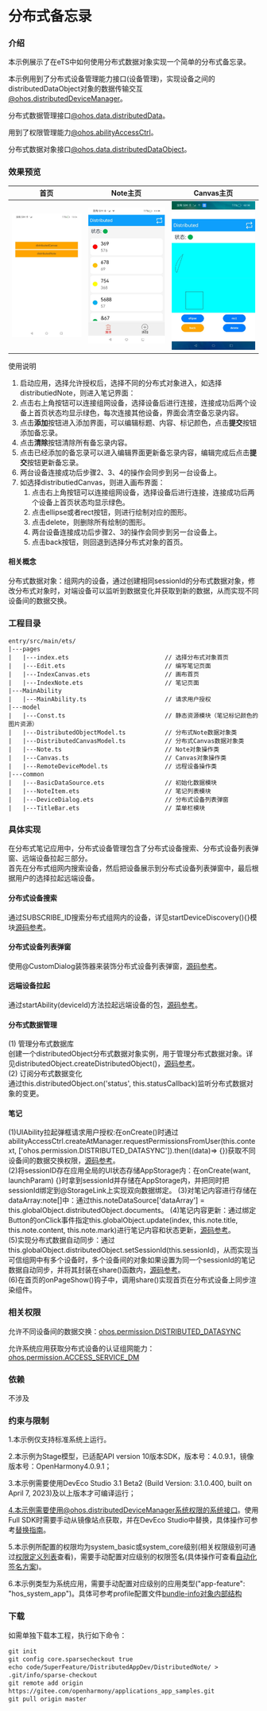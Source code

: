 # 分布式备忘录

### 介绍

本示例展示了在eTS中如何使用分布式数据对象实现一个简单的分布式备忘录。  

本示例用到了分布式设备管理能力接口(设备管理)，实现设备之间的distributedDataObject对象的数据传输交互[@ohos.distributedDeviceManager](https://gitee.com/openharmony/docs/blob/master/zh-cn/application-dev/reference/apis-distributedservice-kit/js-apis-distributedDeviceManager.md)。  

分布式数据管理接口[@ohos.data.distributedData](https://gitee.com/openharmony/docs/blob/master/zh-cn/application-dev/reference/apis-arkdata/js-apis-distributed-data.md)。  

用到了权限管理能力[@ohos.abilityAccessCtrl](https://gitee.com/openharmony/docs/blob/master/zh-cn/application-dev/reference/apis-ability-kit/js-apis-abilityAccessCtrl.md)。  

分布式数据对象接口[@ohos.data.distributedDataObject](https://gitee.com/openharmony/docs/blob/master/zh-cn/application-dev/reference/apis-arkdata/js-apis-data-distributedobject.md)。  


### 效果预览
| 首页                                    | Note主页                              | Canvas主页                                |
| --------------------------------------- | ------------------------------------- | ----------------------------------------- |
| ![index](screenshots/devices/index.png) | ![home](screenshots/devices/home.png) | ![canvas](screenshots/devices/canvas.png) |


使用说明

1.  启动应用，选择允许授权后，选择不同的分布式对象进入，如选择distributiedNote，则进入笔记界面：
   1. 点击右上角按钮可以连接组网设备，选择设备后进行连接，连接成功后两个设备上首页状态均显示绿色，每次连接其他设备，界面会清空备忘录内容。
   2. 点击**添加**按钮进入添加界面，可以编辑标题、内容、标记颜色，点击**提交**按钮添加备忘录。
   3. 点击**清除**按钮清除所有备忘录内容。
   4. 点击已经添加的备忘录可以进入编辑界面更新备忘录内容，编辑完成后点击**提交**按钮更新备忘录。
   5. 两台设备连接成功后步骤2、3、4的操作会同步到另一台设备上。
2. 如选择distributiedCanvas，则进入画布界面：
   1. 点击右上角按钮可以连接组网设备，选择设备后进行连接，连接成功后两个设备上首页状态均显示绿色。
   2. 点击ellipse或者rect按钮，则进行绘制对应的图形。
   3. 点击delete，则删除所有绘制的图形。
   4. 两台设备连接成功后步骤2、3的操作会同步到另一台设备上。
   5. 点击back按钮，则回退到选择分布式对象的首页。



#### 相关概念

分布式数据对象：组网内的设备，通过创建相同sessionId的分布式数据对象，修改分布式对象时，对端设备可以监听到数据变化并获取到新的数据，从而实现不同设备间的数据交换。

### 工程目录
```
entry/src/main/ets/
|---pages
|   |---index.ets                           // 选择分布式对象首页
|   |---Edit.ets                            // 编写笔记页面
|   |---IndexCanvas.ets                     // 画布首页
|   |---IndexNote.ets                       // 笔记页面
|---MainAbility                                    
|   |---MainAbility.ts                      // 请求用户授权
|---model                                  
|   |---Const.ts                            // 静态资源模块（笔记标记颜色的图片资源）
|   |---DistributedObjectModel.ts           // 分布式Note数据对象类
|   |---DistributedCanvasModel.ts           // 分布式Canvas数据对象类
|   |---Note.ts                             // Note对象操作类
|   |---Canvas.ts                           // Canvas对象操作类
|   |---RemoteDeviceModel.ts                // 远程设备操作类
|---common                                    
|   |---BasicDataSource.ets                 // 初始化数据模块
|   |---NoteItem.ets                        // 笔记列表模块
|   |---DeviceDialog.ets                    // 分布式设备列表弹窗
|   |---TitleBar.ets                        // 菜单栏模块                                                          
```

### 具体实现
在分布式笔记应用中，分布式设备管理包含了分布式设备搜索、分布式设备列表弹窗、远端设备拉起三部分。  
首先在分布式组网内搜索设备，然后把设备展示到分布式设备列表弹窗中，最后根据用户的选择拉起远端设备。
#### 分布式设备搜索
通过SUBSCRIBE_ID搜索分布式组网内的设备，详见startDeviceDiscovery(){}模块[源码参考](entry/src/main/ets/model/RemoteDeviceModel.ts )。
#### 分布式设备列表弹窗
使用@CustomDialog装饰器来装饰分布式设备列表弹窗，[源码参考](entry/src/main/ets/common/DeviceDialog.ets )。
#### 远端设备拉起
通过startAbility(deviceId)方法拉起远端设备的包，[源码参考](entry/src/main/ets/pages/Index.ets )。  
#### 分布式数据管理
(1) 管理分布式数据库  
创建一个distributedObject分布式数据对象实例，用于管理分布式数据对象。详见distributedObject.createDistributedObject()，[源码参考](entry/src/main/ets/model/DistributedObjectModel.ts )。  
(2) 订阅分布式数据变化  
通过this.distributedObject.on('status', this.statusCallback)监听分布式数据对象的变更。

#### 笔记
(1)UIAbility拉起弹框请求用户授权:在onCreate()时通过abilityAccessCtrl.createAtManager.requestPermissionsFromUser(this.context, ['ohos.permission.DISTRIBUTED_DATASYNC']).then((data)=> {})获取不同设备间的数据交换权限，[源码参考](entry/src/main/ets/MainAbility/MainAbility.ts )。  
(2)将sessionID存在应用全局的UI状态存储AppStorage内：在onCreate(want, launchParam) {}时拿到sessionId并存储在AppStorage内，并把同时把sessionId绑定到@StorageLink上实现双向数据绑定。
(3)对笔记内容进行存储在dataArray:note[]中：通过this.noteDataSource['dataArray'] = this.globalObject.distributedObject.documents。
(4)笔记内容更新：通过绑定Button的onClick事件指定this.globalObject.update(index, this.note.title, this.note.content, this.note.mark)进行笔记内容和状态更新，[源码参考](entry/src/main/ets/pages/Edit.ets )。  
(5)实现分布式数据自动同步：通过this.globalObject.distributedObject.setSessionId(this.sessionId)，从而实现当可信组网中有多个设备时，多个设备间的对象如果设置为同一个sessionId的笔记数据自动同步，并将其封装在share()函数内，[源码参考](entry/src/main/ets/pages/Index.ets )。  
(6)在首页的onPageShow()钩子中，调用share()实现首页在分布式设备上同步渲染组件。
### 相关权限

允许不同设备间的数据交换：[ohos.permission.DISTRIBUTED_DATASYNC](https://gitee.com/openharmony/docs/blob/master/zh-cn/application-dev/security/AccessToken/permissions-for-all.md#ohospermissiondistributed_datasync)

允许系统应用获取分布式设备的认证组网能力：[ohos.permission.ACCESS_SERVICE_DM](https://gitee.com/openharmony/docs/blob/master/zh-cn/application-dev/security/AccessToken/permissions-for-system-apps.md#ohospermissionaccess_service_dm)

### 依赖

不涉及

### 约束与限制

1.本示例仅支持标准系统上运行。

2.本示例为Stage模型，已适配API version 10版本SDK，版本号：4.0.9.1，镜像版本号：OpenHarmony4.0.9.1；

3.本示例需要使用DevEco Studio 3.1 Beta2 (Build Version: 3.1.0.400, built on April 7, 2023)及以上版本才可编译运行；

4.本示例需要使用@ohos.distributedDeviceManager系统权限的系统接口。使用Full SDK时需要手动从镜像站点获取，并在DevEco Studio中替换，具体操作可参考[替换指南](https://gitee.com/openharmony/docs/blob/master/zh-cn/application-dev/faqs/full-sdk-switch-guide.md)。

5.本示例所配置的权限均为system_basic或system_core级别(相关权限级别可通过[权限定义列表](https://gitee.com/openharmony/docs/blob/master/zh-cn/application-dev/security/AccessToken/permissions-for-system-apps.md)查看)，需要手动配置对应级别的权限签名(具体操作可查看[自动化签名方案](https://gitee.com/link?target=https%3A%2F%2Fdocs.openharmony.cn%2Fpages%2Fv4.1%2Fzh-cn%2Fapplication-dev%2Fsecurity%2Fhapsigntool-overview.md%2F))。

6.本示例类型为系统应用，需要手动配置对应级别的应用类型("app-feature": "hos_system_app")。具体可参考profile配置文件[bundle-info对象内部结构](https://gitee.com/openharmony/docs/blob/master/zh-cn/application-dev/security/app-provision-structure.md#bundle-info对象内部结构)

### 下载

如需单独下载本工程，执行如下命令：
```
git init
git config core.sparsecheckout true
echo code/SuperFeature/DistributedAppDev/DistributedNote/ > .git/info/sparse-checkout
git remote add origin https://gitee.com/openharmony/applications_app_samples.git
git pull origin master
```